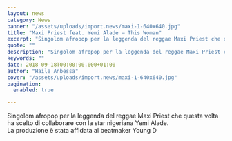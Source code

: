 ```yaml
---
layout: news
category: News
banner: "/assets/uploads/import.news/maxi-1-640x640.jpg"
title: "Maxi Priest feat. Yemi Alade – This Woman"
excerpt: "Singolom afropop per la leggenda del reggae Maxi Priest che questa volta ha scelto di collaborare con la star nigeriana Yemi Alade. La produzione è stata affidata al beatmaker Young "
quote: ""
description: "Singolom afropop per la leggenda del reggae Maxi Priest che questa volta ha scelto di collaborare con la star nigeriana Yemi Alade. La produzione è stata affidata al beatmaker Young "
keywords: ""
date: 2018-09-18T00:00:00.000+01:00
author: "Haile Anbessa"
cover: "/assets/uploads/import.news/maxi-1-640x640.jpg"
pagination:
  enabled: true

---
```


Singolom afropop per la leggenda del reggae Maxi Priest che questa volta ha scelto di collaborare con la star nigeriana Yemi Alade.  
La produzione è stata affidata al beatmaker Young D